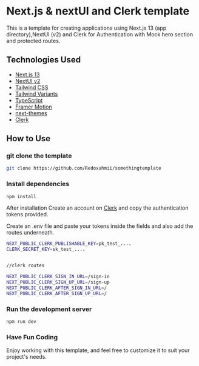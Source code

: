 # Next.js & nextUI and Clerk template

This is a template for creating applications using Next.js 13 (app directory),NextUI (v2) and Clerk for Authentication with Mock hero section and protected routes.

## Technologies Used

- [Next.js 13](https://nextjs.org/docs/getting-started)
- [NextUI v2](https://nextui.org/)
- [Tailwind CSS](https://tailwindcss.com/)
- [Tailwind Variants](https://tailwind-variants.org)
- [TypeScript](https://www.typescriptlang.org/)
- [Framer Motion](https://www.framer.com/motion/)
- [next-themes](https://github.com/pacocoursey/next-themes)
- [Clerk](https://github.com/clerkinc)

## How to Use

### git clone the template

```bash
git clone https://github.com/Redoxahmii/somethingtemplate
```

### Install dependencies

```bash
npm install
```

After installation Create an account on [Clerk](https://github.com/clerkinc) and copy the authentication tokens provided.

Create an .env file and paste your tokens inside the fields and also add the routes underneath.

```bash
NEXT_PUBLIC_CLERK_PUBLISHABLE_KEY=pk_test_....
CLERK_SECRET_KEY=sk_test_....


//clerk routes

NEXT_PUBLIC_CLERK_SIGN_IN_URL=/sign-in
NEXT_PUBLIC_CLERK_SIGN_UP_URL=/sign-up
NEXT_PUBLIC_CLERK_AFTER_SIGN_IN_URL=/
NEXT_PUBLIC_CLERK_AFTER_SIGN_UP_URL=/
```

### Run the development server

```bash
npm run dev
```

### Have Fun Coding

Enjoy working with this template, and feel free to customize it to suit your project's needs.
